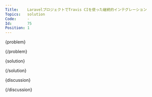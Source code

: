 ```yaml
---
Title:    LaravelプロジェクトでTravis CIを使った継続的インテグレーション
Topics:   solution
Code:     -
Id:       75
Position: 1
---
```


{problem}

{/problem}

{solution}

{/solution}

{discussion}

{/discussion}

